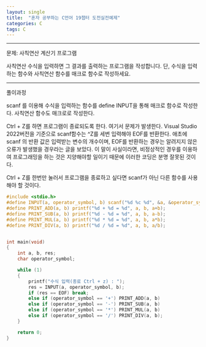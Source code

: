 ```yaml
---
layout: single
title:  "혼자 공부하는 C언어 19챕터 도전실전예제"
categories: C
tags: C
---
```


<hr/>
 문제: 사칙연산 계산기 프로그램

 사칙연산 수식을 입력하면 그 결과를 출력하는 프로그램을 작성합니다.
 단, 수식을 입력하는 함수와 사칙연산 함수를 매크로 함수로 작성하세요.

<hr/>
 풀이과정

 scanf 를 이용해 수식을 입력하는 함수를 define INPUT을 통해 매크로 함수로 작성한다.
 사칙연산 함수도 매크로로 작성한다.

 Ctrl + Z를 하면 프로그램이 종료되도록 한다. 여기서 문제가 발생한다.
 Visual Studio 2022버전을 기준으로 scanf함수는 ^Z를 세번 입력해야 EOF를 반환한다.
 애초에 scanf 의 반환 값은 입력받는 변수의 개수이며, EOF를 반환하는 경우는
 알려지지 않은 오류가 발생했을 경우라는 글을 보았다.
 이 말이 사실이라면, 비정상적인 경우를 이용하여 프로그래밍을 하는 것은 지양해야할 일이기 때문에
 이러한 코딩은 분명 잘못된 것이다.

 Ctrl + Z를 한번만 눌러서 프로그램을 종료하고 싶다면 
 scanf가 아닌 다른 함수를 사용해야 할 것이다.

```c
#include <stdio.h>
#define INPUT(a, operator_symbol, b) scanf("%d %c %d", &a, &operator_symbol, &b);
#define PRINT_ADD(a, b) printf("%d + %d = %d", a, b, a+b);
#define PRINT_SUB(a, b) printf("%d - %d = %d", a, b, a-b);
#define PRINT_MUL(a, b) printf("%d * %d = %d", a, b, a*b);
#define PRINT_DIV(a, b) printf("%d / %d = %d", a, b, a/b);


int main(void)
{
	int a, b, res;
	char operator_symbol;

	while (1)
	{
		printf("수식 입력(종료 Ctrl + z) : ");
		res = INPUT(a, operator_symbol, b);
		if (res == EOF) break;
		else if (operator_symbol == '+') PRINT_ADD(a, b)
		else if (operator_symbol == '-') PRINT_SUB(a, b)
		else if (operator_symbol == '*') PRINT_MUL(a, b)
		else if (operator_symbol == '/') PRINT_DIV(a, b);
	}

	return 0;
}
```

